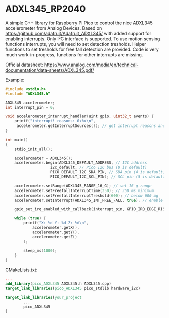 # ADXL345_RP2040
A simple C++ library for Raspberry Pi Pico to control the nice ADXL345 accelerometer from Analog Devices.
Based on https://github.com/adafruit/Adafruit_ADXL345/ with added support for enabling interrupts.
Only I²C interface is supported.
To use motion sensing functions interrupts, you will need to set detection tresholds.
Helper functions to set tresholds for free fall detection are provided.
Code is very much work-in-progress, functions for other interrupts are missing.

Official datasheet: https://www.analog.com/media/en/technical-documentation/data-sheets/ADXL345.pdf/

Example:
```c++
#include <stdio.h>
#include "ADXL345.h"

ADXL345 accelerometer;
int interrupt_pin = 0;

void accelerometer_interrupt_handler(uint gpio, uint32_t events) {
    printf("interrupt! reasons: 0x%x\n",
     accelerometer.getInterruptSources()); // get interrupt reasons and clear latched motion interrupts
}

int main()
{
    stdio_init_all();

    accelerometer = ADXL345();
    accelerometer.begin(ADXL345_DEFAULT_ADDRESS, // I2C address
                    i2c_default, // Pico I2C bus (0 is default)
                    PICO_DEFAULT_I2C_SDA_PIN, // SDA pin (4 is default)
                    PICO_DEFAULT_I2C_SCL_PIN); // SCL pin (5 is default)

    accelerometer.setRange(ADXL345_RANGE_16_G); // set 16 g range
    accelerometer.setFreefallInterruptTime(350); // 350 ms minimum
    accelerometer.setFreefallInterruptTreshold(600); // below 600 mg
    accelerometer.setInterrupt(ADXL345_INT_FREE_FALL, true); // enable free fall interrupt

    gpio_set_irq_enabled_with_callback(interrupt_pin, GPIO_IRQ_EDGE_RISE, true, &accelerometer_interrupt_handler);

    while (true) {
        printf("X: %d Y: %d Z: %d\n", 
            accelerometer.getX(),
            accelerometer.getY(),
            accelerometer.getZ()
        );

        sleep_ms(1000);
    }
}
```

CMakeLists.txt:
```cmake
...
add_library(pico_ADXL345 ADXL345.h ADXL345.cpp)
target_link_libraries(pico_ADXL345 pico_stdlib hardware_i2c)

target_link_libraries(your_project
        ...
        pico_ADXL345
)
```